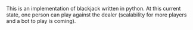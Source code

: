 This is an implementation of blackjack written in python. At this current state, one person can play against the dealer (scalability for more players and a bot to play is coming).
